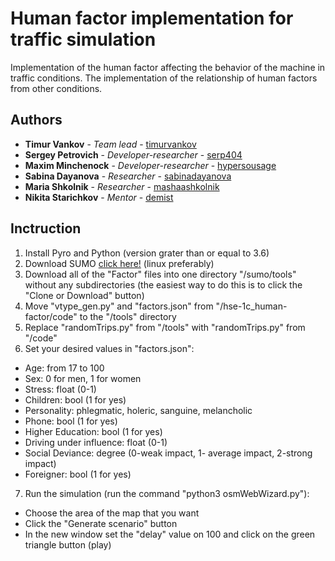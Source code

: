 # Human factor implementation for traffic simulation

Implementation of the human factor affecting the behavior of the machine in traffic conditions. The implementation of the relationship of human factors from other conditions.

## Authors

* **Timur Vankov** - *Team lead* - [timurvankov](https://github.com/timurvankov)
* **Sergey Petrovich** - *Developer-researcher* - [serp404](https://github.com/serp404)
* **Maxim Minchenock** - *Developer-researcher* - [hypersousage](https://github.com/hypersousage)
* **Sabina Dayanova** - *Researcher* - [sabinadayanova](https://github.com/sabinadayanova)
* **Maria Shkolnik** - *Researcher* - [mashaashkolnik](https://github.com/mashaashkolnik)
* **Nikita Starichkov** - *Mentor* - [demist](https://github.com/demist)

## Inctruction

1. Install Pyro and Python (version grater than or equal to 3.6) 
2. Download SUMO [click here!](https://sumo.dlr.de/docs/Installing.html) (linux preferably)
3. Download all of the "Factor" files into one directory "/sumo/tools" without any subdirectories (the easiest way to do this is to click the "Clone or Download" button)
4. Move "vtype_gen.py" and "factors.json" from "/hse-1c_human-factor/code" to the "/tools" directory
5. Replace "randomTrips.py" from "/tools" with "randomTrips.py" from "/code"
6. Set your desired values in "factors.json":
- Age: from 17 to 100
- Sex: 0 for men, 1 for women
- Stress: float (0-1)
- Children: bool (1 for yes)
- Personality: phlegmatic, holeric, sanguine, melancholic
- Phone: bool (1 for yes)
- Higher Education: bool (1 for yes)
- Driving under influence: float (0-1)
- Social Deviance: degree (0-weak impact, 1- average impact, 2-strong impact)
- Foreigner: bool (1 for yes)
7. Run the simulation (run the command "python3 osmWebWizard.py"):
- Choose the area of the map that you want
- Click the "Generate scenario" button
- In the new window set the "delay" value on 100 and click on the green triangle button (play)
